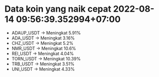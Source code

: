 # Data koin yang naik cepat 2022-08-14 09:56:39.352994+07:00

* ADAUP_USDT -> Meningkat 5.91%
* ADA_USDT -> Meningkat 3.16%
* CHZ_USDT -> Meningkat 5.2%
* NMR_USDT -> Meningkat 10.6%
* REI_USDT -> Meningkat 4.04%
* TORN_USDT -> Meningkat 10.39%
* TRB_USDT -> Meningkat 3.51%
* UNI_USDT -> Meningkat 4.33%
